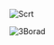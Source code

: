 ![Scrt](https://user-images.githubusercontent.com/93393815/140528502-ab499bb1-4c50-4c9e-a928-4c2a6867a592.jpg)



![3Borad](https://user-images.githubusercontent.com/93393815/140538906-3d6eb8cf-cb47-4f5e-be45-036aaabd2ffc.jpg)
